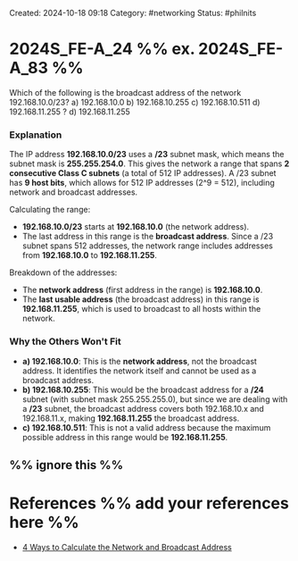 Created: 2024-10-18 09:18
Category: #networking
Status: #philnits



# 2024S_FE-A_24 %% ex. 2024S_FE-A_83 %%

Which of the following is the broadcast address of the network 192.168.10.0/23?
a) 192.168.10.0 
b) 192.168.10.255
c) 192.168.10.511 
d) 192.168.11.255
? 
d) 192.168.11.255
### Explanation

The IP address **192.168.10.0/23** uses a **/23** subnet mask, which means the subnet mask is **255.255.254.0**. This gives the network a range that spans **2 consecutive Class C subnets** (a total of 512 IP addresses). A /23 subnet has **9 host bits**, which allows for 512 IP addresses (2^9 = 512), including network and broadcast addresses.

Calculating the range:

- **192.168.10.0/23** starts at **192.168.10.0** (the network address).
- The last address in this range is the **broadcast address**. Since a /23 subnet spans 512 addresses, the network range includes addresses from **192.168.10.0** to **192.168.11.255**.

 Breakdown of the addresses:

- The **network address** (first address in the range) is **192.168.10.0**.
- The **last usable address** (the broadcast address) in this range is **192.168.11.255**, which is used to broadcast to all hosts within the network.

### Why the Others Won't Fit

- **a) 192.168.10.0**: This is the **network address**, not the broadcast address. It identifies the network itself and cannot be used as a broadcast address.
- **b) 192.168.10.255**: This would be the broadcast address for a **/24** subnet (with subnet mask 255.255.255.0), but since we are dealing with a **/23** subnet, the broadcast address covers both 192.168.10.x and 192.168.11.x, making **192.168.11.255** the broadcast address.
- **c) 192.168.10.511**: This is not a valid address because the maximum possible address in this range would be **192.168.11.255**.

%% ignore this %%
---









# References %% add your references here %%
- [4 Ways to Calculate the Network and Broadcast Address](https://www.wikihow.com/Calculate-Network-and-Broadcast-Address)
